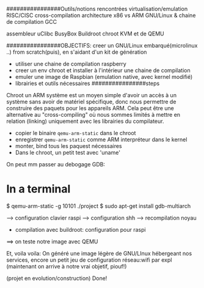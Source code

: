 ################Outils/notions rencontrées
virtualisation/emulation
RISC/CISC
cross-compilation
architecture x86 vs ARM
GNU/Linux & chaine de compilation GCC

assembleur
uClibc
BusyBox
Buildroot
chroot
KVM et de QEMU

################OBJECTIFS: creer un GNU/Linux embarqué(microlinux ..) from scratch(puis), en s'aidant d'un kit de génération
- utiliser une chaine de compilation raspberry
- creer un env chroot et installer à l'intérieur une chaine de compilation
- emuler une image de Raspbian (emulation native, avec kernel modifié)
- librairies et outils nécessaires
################steps

Chroot un ARM système est un moyen simple d'avoir un accès à un système sans avoir de matériel spécifique, donc nous permettre de construire des paquets pour les appareils ARM. 
Cela peut être une alternative au "cross-compiling" où nous sommes limités à mettre en relation (linking) uniquement avec les librairies du compilateur.
 * copier le binaire `qemu-arm-static` dans le chroot
 * enregistrer `qemu-arm-static` comme ARM interpréteur dans le kernel
 * monter, bind tous les paquest nécessaires
 * Dans le chroot, un petit test avec 'uname'
 
 On peut mm passer au debogage GDB:
 # In a terminal
$ qemu-arm-static -g 10101 ./project
$ sudo apt-get install gdb-multiarch

--> configuration clavier raspi
--> configuration shh
--> recompilation noyau
 
* compilation avec buildroot: configuration pour raspi

==> on teste notre image avec QEMU

Et, voila voila: On  généré une image légère de GNU/LInux hébergeant nos services, encore un petit jeu de configuration réseau:wifi par expl (maintenant on arrive à notre vrai objetif, piouf!)

 (projet en evolution/construction)
 Done!

